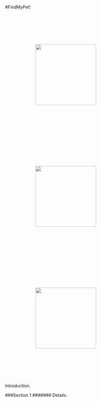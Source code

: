 #FindMyPet!
<p align="left">
<img style="padding: 100px" src="" width="200">
<img style="padding: 100px" src="" width="200">
<img style="padding: 100px" src="" width="200">
</p>
Introduction.


###Section 1
#######
Details.
